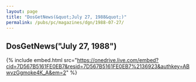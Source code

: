 ```yaml
---
layout: page
title: "DosGetNews(&quot;July 27, 1988&quot;)"
permalink: /pubs/pc/magazines/dgn/1988-07-27/
---
```


DosGetNews("July 27, 1988")
---------------------------

{% include embed.html src="https://onedrive.live.com/embed?cid=7D567B5161FE0EB7&resid=7D567B5161FE0EB7%2136923&authkey=ABwvzGgmoke4K_A&em=2" %}
